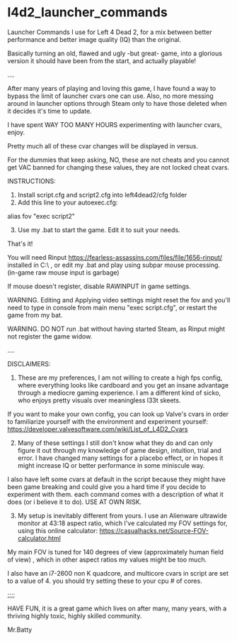 # l4d2_launcher_commands
Launcher Commands I use for Left 4 Dead 2, for a mix between better performance and better image quality (IQ) than the original.

Basically turning an old, flawed and ugly -but great- game, into a glorious version it should have been from the start, and actually playable!

....

After many years of playing and loving this game, I have found a way to bypass the limit of launcher cvars one can use.
Also, no more messing around in launcher options through Steam only to have those deleted when it decides it's time to update.

I have spent WAY TOO MANY HOURS experimenting with launcher cvars, enjoy.

  Pretty much all of these cvar changes will be displayed in versus.
  
  For the dummies that keep asking, NO, these are not cheats and you cannot get VAC banned for changing these values, they are not locked cheat cvars.

INSTRUCTIONS:

1. Install script.cfg and script2.cfg into left4dead2/cfg folder
2. Add this line to your autoexec.cfg: 

alias fov "exec script2"

3. Use my .bat to start the game. Edit it to suit your needs.

That's it!

You will need Rinput https://fearless-assassins.com/files/file/1656-rinput/ installed in C:\ , or edit my .bat and play using subpar mouse processing. (in-game raw mouse input is garbage)

If mouse doesn't register,  disable RAWINPUT in game settings.

WARNING. Editing and Applying video settings might reset the fov and you'll need to type in console from main menu "exec script.cfg", or restart the game from my bat.

WARNING. DO NOT run .bat without having started Steam, as Rinput might not register the game widow.

....

DISCLAIMERS:

1. These are my preferences, I am not willing to create a high fps config, where everything looks like cardboard and you get an insane advantage through a mediocre gaming experience. I am a different kind of sicko, who enjoys pretty visuals over meaningless l33t skeets.

If you want to make your own config, you can look up Valve's cvars in order to familiarize yourself with the environment and experiment yourself: https://developer.valvesoftware.com/wiki/List_of_L4D2_Cvars

2. Many of these settings I still don't know what they do and can only figure it out through my knowledge of game design, intuition, trial and error. I have changed many settings for a placebo effect, or in hopes it might increase IQ or better performance in some miniscule way.

I also have left some cvars at default in the script because they might have been game breaking and could give you a hard time if you decide to experiment with them. each command comes with a description of what it does (or i believe it to do). USE AT OWN RISK.

3. My setup is inevitably different from yours. I use an Alienware ultrawide monitor at 43:18 aspect ratio, which I've calculated my FOV settings for, using this online calculator: https://casualhacks.net/Source-FOV-calculator.html

My main FOV is tuned for 140 degrees of view (approximately human field of view) , which in other aspect ratios my values might be too much.

I also have an i7-2600 non K quadcore, and multicore cvars in script are set to a value of 4. you should try setting these to your cpu # of cores.

;;;;

HAVE FUN, it is a great game which lives on after many, many years, with a thriving highly toxic, highly skilled community.

Mr.Batty
